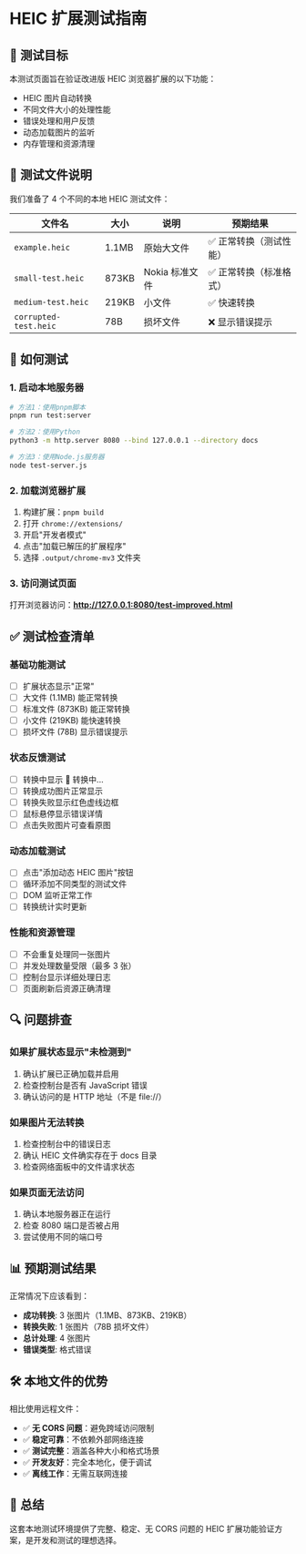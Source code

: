 # HEIC 扩展测试指南

## 🎯 测试目标

本测试页面旨在验证改进版 HEIC 浏览器扩展的以下功能：

- HEIC 图片自动转换
- 不同文件大小的处理性能
- 错误处理和用户反馈
- 动态加载图片的监听
- 内存管理和资源清理

## 📂 测试文件说明

我们准备了 4 个不同的本地 HEIC 测试文件：

| 文件名                | 大小  | 说明           | 预期结果                |
| --------------------- | ----- | -------------- | ----------------------- |
| `example.heic`        | 1.1MB | 原始大文件     | ✅ 正常转换（测试性能） |
| `small-test.heic`     | 873KB | Nokia 标准文件 | ✅ 正常转换（标准格式） |
| `medium-test.heic`    | 219KB | 小文件         | ✅ 快速转换             |
| `corrupted-test.heic` | 78B   | 损坏文件       | ❌ 显示错误提示         |

## 🚀 如何测试

### 1. 启动本地服务器

```bash
# 方法1：使用pnpm脚本
pnpm run test:server

# 方法2：使用Python
python3 -m http.server 8080 --bind 127.0.0.1 --directory docs

# 方法3：使用Node.js服务器
node test-server.js
```

### 2. 加载浏览器扩展

1. 构建扩展：`pnpm build`
2. 打开 `chrome://extensions/`
3. 开启"开发者模式"
4. 点击"加载已解压的扩展程序"
5. 选择 `.output/chrome-mv3` 文件夹

### 3. 访问测试页面

打开浏览器访问：**http://127.0.0.1:8080/test-improved.html**

## ✅ 测试检查清单

### 基础功能测试

- [ ] 扩展状态显示"正常"
- [ ] 大文件 (1.1MB) 能正常转换
- [ ] 标准文件 (873KB) 能正常转换
- [ ] 小文件 (219KB) 能快速转换
- [ ] 损坏文件 (78B) 显示错误提示

### 状态反馈测试

- [ ] 转换中显示 🔄 转换中...
- [ ] 转换成功图片正常显示
- [ ] 转换失败显示红色虚线边框
- [ ] 鼠标悬停显示错误详情
- [ ] 点击失败图片可查看原图

### 动态加载测试

- [ ] 点击"添加动态 HEIC 图片"按钮
- [ ] 循环添加不同类型的测试文件
- [ ] DOM 监听正常工作
- [ ] 转换统计实时更新

### 性能和资源管理

- [ ] 不会重复处理同一张图片
- [ ] 并发处理数量受限（最多 3 张）
- [ ] 控制台显示详细处理日志
- [ ] 页面刷新后资源正确清理

## 🔍 问题排查

### 如果扩展状态显示"未检测到"

1. 确认扩展已正确加载并启用
2. 检查控制台是否有 JavaScript 错误
3. 确认访问的是 HTTP 地址（不是 file://）

### 如果图片无法转换

1. 检查控制台中的错误日志
2. 确认 HEIC 文件确实存在于 docs 目录
3. 检查网络面板中的文件请求状态

### 如果页面无法访问

1. 确认本地服务器正在运行
2. 检查 8080 端口是否被占用
3. 尝试使用不同的端口号

## 📊 预期测试结果

正常情况下应该看到：

- **成功转换**: 3 张图片（1.1MB、873KB、219KB）
- **转换失败**: 1 张图片（78B 损坏文件）
- **总计处理**: 4 张图片
- **错误类型**: 格式错误

## 🛠️ 本地文件的优势

相比使用远程文件：

- ✅ **无 CORS 问题**：避免跨域访问限制
- ✅ **稳定可靠**：不依赖外部网络连接
- ✅ **测试完整**：涵盖各种大小和格式场景
- ✅ **开发友好**：完全本地化，便于调试
- ✅ **离线工作**：无需互联网连接

## 🎉 总结

这套本地测试环境提供了完整、稳定、无 CORS 问题的 HEIC 扩展功能验证方案，是开发和测试的理想选择。
